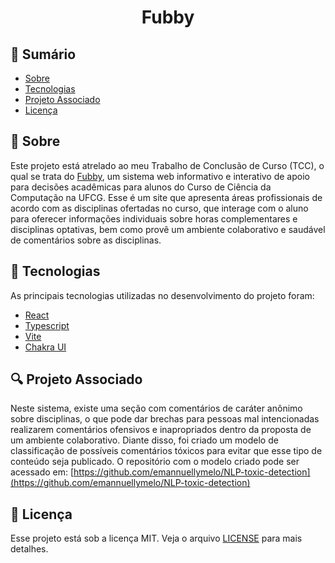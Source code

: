 <div align="center">
  <h1> Fubby </h1>
</div>

## 📑 Sumário

- [Sobre](#about)
- [Tecnologias](#tech)
- [Projeto Associado](#projects)
- [Licença](#license)

## 📝 Sobre <a name = "about"></a>

Este projeto está atrelado ao meu Trabalho de Conclusão de Curso (TCC), o qual se trata do [Fubby](https://fubby.vercel.app), um sistema web informativo e interativo de apoio para decisões acadêmicas para alunos do Curso de Ciência da Computação na UFCG. Esse é um site que apresenta áreas profissionais de acordo com as disciplinas ofertadas no curso, que interage com o aluno para oferecer informações individuais sobre horas complementares e disciplinas optativas, bem como provê um ambiente colaborativo e saudável de comentários sobre as disciplinas.

## 🚀 Tecnologias <a name = "tech"></a>

As principais tecnologias utilizadas no desenvolvimento do projeto foram:
- [React](https://react.dev)
- [Typescript](https://www.typescriptlang.org/docs/)
- [Vite](https://vitejs.dev)
- [Chakra UI](https://chakra-ui.com/)

## 🔍 Projeto Associado <a name = "projects"></a>

Neste sistema, existe uma seção com comentários de caráter anônimo sobre disciplinas, o que pode dar brechas para pessoas mal intencionadas realizarem comentários ofensivos e inapropriados dentro da proposta de um ambiente colaborativo. Diante disso, foi criado um modelo de classificação de possíveis comentários tóxicos para evitar que esse tipo de conteúdo seja publicado.
O repositório com o modelo criado pode ser acessado em: [https://github.com/emannuellymelo/NLP-toxic-detection](https://github.com/emannuellymelo/NLP-toxic-detection)

## 📃 Licença <a name="license"></a>

Esse projeto está sob a licença MIT. Veja o arquivo [LICENSE](LICENSE) para mais detalhes.
